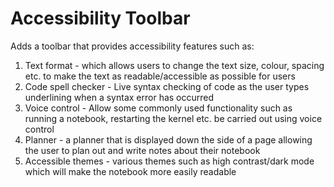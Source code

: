 Accessibility Toolbar
==============

Adds a toolbar that provides accessibility features such as: 
1. Text format - which allows users to change the text size, colour, spacing etc. to make the text as readable/accessible as possible for users
2. Code spell checker - Live syntax checking of code as the user types underlining when a syntax error has occurred
3. Voice control - Allow some commonly used functionality such as running a notebook, restarting the kernel etc. be carried out using voice control
4. Planner - a planner that is displayed down the side of a page allowing the user to plan out and write notes about their notebook
5. Accessible themes - various themes such as high contrast/dark mode which will make the notebook more easily readable




